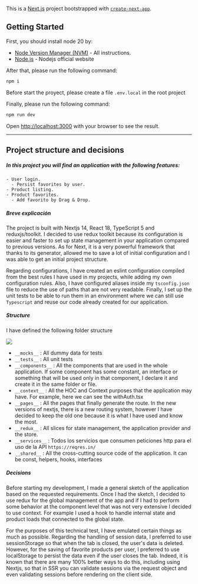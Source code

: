 This is a [Next.js](https://nextjs.org/) project bootstrapped with [`create-next-app`](https://github.com/vercel/next.js/tree/canary/packages/create-next-app).

## Getting Started

First, you should install node 20 by:

- [Node Version Manager (NVM)](https://github.com/nvm-sh/nvm) - All instructions.
- [Node.js](https://nodejs.org/en) - Nodejs official website


After that, please run the following command:
```bash
npm i
```

Before start the proyect, please create a file `.env.local` in the root project

Finally, please run the following command:
```bash
npm run dev
```

Open [http://localhost:3000](http://localhost:3000) with your browser to see the result.

-- -
## Project structure and decisions

##### In this project you will find an application with the following features:

```
- User login.
  - Persist favorites by user.
- Product listing.
- Product favorites.
  - Add favorito by Drag & Drop.
```
##### Breve explicación
The project is built with Nextjs 14, React 18, TypeScript 5 and reduxjs/toolkit. I decided to use redux toolkit because its configuration is easier and faster to set up state management in your application compared to previous versions. As for Next, it is a very powerful framework that thanks to its generator, allowed me to save a lot of initial configuration and I was able to get an initial project structure.

Regarding configurations, I have created an eslint configuration compiled from the best rules I have used in my projects, while adding my own configuration rules. Also, I have configured aliases inside my `tsconfig.json` file to reduce the use of paths that are not very readable. Finally, I set up the unit tests to be able to run them in an environment where we can still use `Typescript` and reuse our code already created for our application.


##### Structure

I have defined the following folder structure

<img src="https://i.ibb.co/8YLHLfM/structure.png">

* `__mocks__` : All dummy data for tests
* `__tests__` : All unit tests
* `__components__` : All the components that are used in the whole application. If some component has some constant, an interface or something that will be used only in that component, I declare it and create it in the same folder or file.
* `__context__` : All the HOC and Context purposes that the application may have. For example, here we can see the withAuth.tsx
* `__pages__` : All the pages that finally generate the route. In the new versions of nextjs, there is a new routing system, however I have decided to keep the old one because it is what I have used and know the most.
* `__redux__` : All slices for state management, the application provider and the store.
* `__services__` : Todos los servicios que consumen peticiones http para el uso de la API `https://reqres.in/`
* `__shared__` : All the cross-cutting source code of the application. It can be const, helpers, hooks, interfaces


##### Decisions

Before starting my development, I made a general sketch of the application based on the requested requirements. Once I had the sketch, I decided to use redux for the global management of the app and if I had to perform some behavior at the component level that was not very extensive I decided to use context. For example I used a hook to handle internal state and product loads that connected to the global state.

For the purposes of this technical test, I have emulated certain things as much as possible. Regarding the handling of session data, I preferred to use sessionStorage so that when the tab is closed, the user's data is deleted. However, for the saving of favorite products per user, I preferred to use localStorage to persist the data even if the user closes the tab. Indeed, it is known that there are many 100% better ways to do this, including using Nextjs, so that in SSR you can validate sessions via the request object and even validating sessions before rendering on the client side.